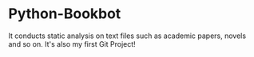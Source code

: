 # Python-Bookbot
It conducts static analysis on text files such as academic papers, novels and so on. 
It's also my first Git Project!

